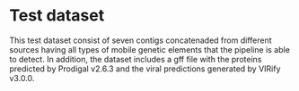 # Test dataset

This test dataset consist of seven contigs concatenaded from different sources having all types of mobile genetic elements that the pipeline is able to detect. In addition, the dataset includes a gff file with the proteins predicted by Prodigal v2.6.3 and the viral predictions generated by VIRify v3.0.0. 

